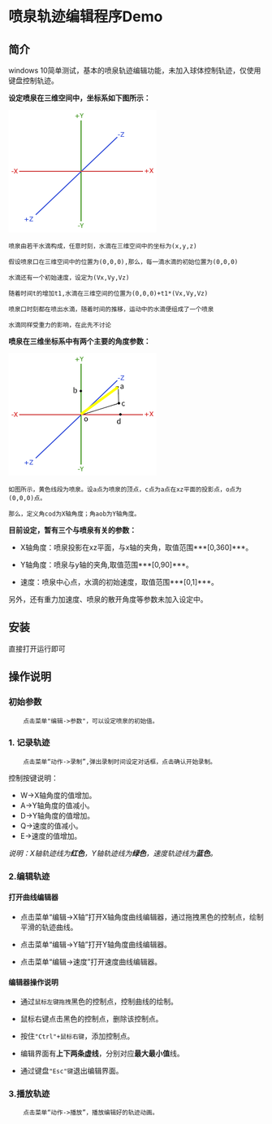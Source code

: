 # 喷泉轨迹编辑程序Demo

## 简介

 windows 10简单测试，基本的喷泉轨迹编辑功能，未加入球体控制轨迹，仅使用键盘控制轨迹。

 **设定喷泉在三维空间中，坐标系如下图所示：**

![坐标系统](https://raw.githubusercontent.com/yyyydev/mTraceEdit/master/coordinate_systems_right_handed.png "坐标系")

`喷泉由若干水滴构成，任意时刻，水滴在三维空间中的坐标为(x,y,z)`

`假设喷泉口在三维空间中的位置为(0,0,0),那么，每一滴水滴的初始位置为(0,0,0)`

`水滴还有一个初始速度，设定为(Vx,Vy,Vz)`

`随着时间t的增加t1,水滴在三维空间的位置为(0,0,0)+t1*(Vx,Vy,Vz)`

`喷泉口时刻都在喷出水滴，随着时间的推移，运动中的水滴便组成了一个喷泉`

`水滴同样受重力的影响，在此先不讨论`

**喷泉在三维坐标系中有两个主要的角度参数：**

![喷泉角度参数](https://raw.githubusercontent.com/yyyydev/mTraceEdit/master/fountain.png "喷泉参数")

`如图所示，黄色线段为喷泉。设a点为喷泉的顶点，c点为a点在xz平面的投影点，o点为(0,0,0)点。`

`那么，定义角cod为X轴角度；角aob为Y轴角度。`

**目前设定，暂有三个与喷泉有关的参数：**

- X轴角度：喷泉投影在xz平面，与x轴的夹角，取值范围***[0,360]***。

- Y轴角度：喷泉与y轴的夹角,取值范围***[0,90]***。

- 速度：喷泉中心点，水滴的初始速度，取值范围***[0,1]***。

另外，还有重力加速度、喷泉的散开角度等参数未加入设定中。

## 安装

 直接打开运行即可

## 操作说明

### 初始参数

		点击菜单"编辑->参数"，可以设定喷泉的初始值。

### 1. 记录轨迹

		点击菜单“动作->录制”,弹出录制时间设定对话框，点击确认开始录制。

控制按键说明：

- W->X轴角度的值增加。
- A->Y轴角度的值减小。
- D->Y轴角度的值增加。
- Q->速度的值减小。
- E->速度的值增加。

*说明：X轴轨迹线为**红色**，Y轴轨迹线为**绿色**，速度轨迹线为**蓝色**。*

### 2.编辑轨迹

#### 打开曲线编辑器

- 点击菜单“编辑->X轴”打开X轴角度曲线编辑器，通过拖拽黑色的控制点，绘制平滑的轨迹曲线。

- 点击菜单“编辑->Y轴”打开Y轴角度曲线编辑器。

- 点击菜单“编辑->速度”打开速度曲线编辑器。

#### 编辑器操作说明

- 通过`鼠标左键拖拽`黑色的控制点，控制曲线的绘制。

- 鼠标右键点击黑色的控制点，删除该控制点。

- 按住`"Ctrl"+鼠标右键`，添加控制点。

- 编辑界面有**上下两条虚线**，分别对应**最大最小值**线。

- 通过键盘`"Esc"键`退出编辑界面。

### 3.播放轨迹

		点击菜单“动作->播放”，播放编辑好的轨迹动画。
